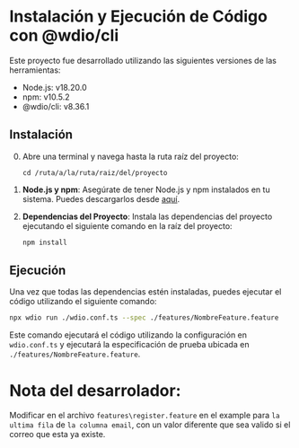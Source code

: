 # Instalación y Ejecución de Código con @wdio/cli

Este proyecto fue desarrollado utilizando las siguientes versiones de las herramientas:

- Node.js: v18.20.0
- npm: v10.5.2
- @wdio/cli: v8.36.1

## Instalación

0. Abre una terminal y navega hasta la ruta raíz del proyecto:

    ```
    cd /ruta/a/la/ruta/raiz/del/proyecto
    ```

1. **Node.js y npm**: Asegúrate de tener Node.js y npm instalados en tu sistema. Puedes descargarlos desde [aquí](https://nodejs.org/).

2. **Dependencias del Proyecto**: Instala las dependencias del proyecto ejecutando el siguiente comando en la raíz del proyecto:

   ```bash
   npm install
   ```

## Ejecución

Una vez que todas las dependencias estén instaladas, puedes ejecutar el código utilizando el siguiente comando:

```bash
npx wdio run ./wdio.conf.ts --spec ./features/NombreFeature.feature
```

Este comando ejecutará el código utilizando la configuración en `wdio.conf.ts` y ejecutará la especificación de prueba ubicada en `./features/NombreFeature.feature`.

# Nota del desarrolador:
Modificar en el archivo `features\register.feature` en el example para `la ultima fila` de `la columna email`, con un valor diferente que sea valido si el correo que esta ya existe.